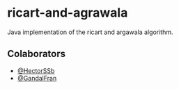 # ricart-and-agrawala

Java implementation of the ricart and argawala algorithm.

## Colaborators
- [@HectorSSb](https://github.com/Hectorssb)
- [@GandalFran](https://github.com/GandalFran)
